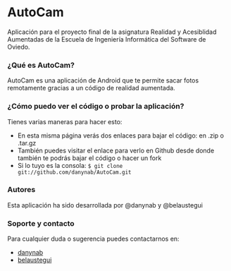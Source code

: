 AutoCam
===========
Aplicación para el proyecto final de la asignatura Realidad y Acesiblidad Aumentadas de la Escuela de Ingeniería Informática del Software de Oviedo.

### ¿Qué es AutoCam?
AutoCam es una aplicación de Android que te permite sacar fotos remotamente gracias a un código de realidad aumentada.

### ¿Cómo puedo ver el código o probar la aplicación?
Tienes varias maneras para hacer esto: 
* En esta misma página verás dos enlaces para bajar el código: en .zip o .tar.gz
* También puedes visitar el enlace para verlo en Github desde donde también te podrás bajar el código o hacer un fork
* Si lo tuyo es la consola: 
`$ git clone git://github.com/danynab/AutoCam.git`

### Autores
Esta aplicación ha sido desarrollada por @danynab y @belaustegui

### Soporte y contacto
Para cualquier duda o sugerencia puedes contactarnos en:
* [danynab](mailto:uo219171@uniovi.es)
* [belaustegui](mailto:uo218847@uniovi.es)

